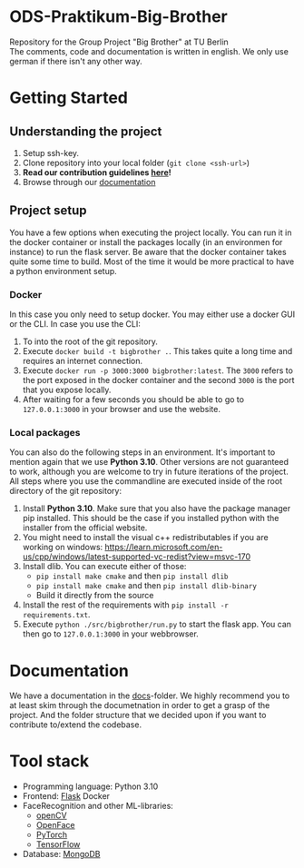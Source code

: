 # ODS-Praktikum-Big-Brother
Repository for the Group Project "Big Brother" at TU Berlin  
The comments, code and documentation is written in english. We only use german
if there isn't any other way.

# Getting Started

## Understanding the project
1. Setup ssh-key.
2. Clone repository into your local folder (`git clone <ssh-url>`)
3. **Read our contribution guidelines [here](./CONTRIBUTING.md)!**
4. Browse through our [documentation](#documentation)

## Project setup
You have a few options when executing the project locally. You can run it in
the docker container or install the packages locally (in an environmen for 
instance) to run the flask server. Be aware that the docker container takes
quite some time to build. Most of the time it would be more practical to have
a python environment setup.

### Docker
In this case you only need to setup docker. You may either use a docker GUI
or the CLI. In case you use the CLI:
1. To into the root of the git repository.
3. Execute `docker build -t bigbrother .`. This takes quite a long time and 
requires an internet connection.
4. Execute `docker run -p 3000:3000 bigbrother:latest`. The `3000` refers to
the port exposed in the docker container and the second `3000` is the port
that you expose locally.
5. After waiting for a few seconds you should be able to go to `127.0.0.1:3000`
in your browser and use the website.

### Local packages
You can also do the following steps in an environment. It's important to mention
again that we use **Python 3.10**. Other versions are not guaranteed to work,
although you are welcome to try in future iterations of the project. All steps 
where you use the commandline are executed inside of the root directory of the
git repository:
1. Install **Python 3.10**. Make sure that you also have the package manager
pip installed. This should be the case if you installed python with the 
installer from the official website.
2. You might need to install the visual c++ redistributables if you are working
on windows: https://learn.microsoft.com/en-us/cpp/windows/latest-supported-vc-redist?view=msvc-170
3. Install dlib. You can execute either of those:
    - `pip install make cmake` and then `pip install dlib`
    - `pip install make cmake` and then `pip install dlib-binary`
    - Build it directly from the source
4. Install the rest of the requirements with `pip install -r requirements.txt`.
5. Execute `python ./src/bigbrother/run.py` to start the flask app. You can 
then go to `127.0.0.1:3000` in your webbrowser.

# Documentation
We have a documentation in the [docs](docs/)-folder. We highly recommend you to
at least skim through the documetnation in order to get a grasp of the project.
And the folder structure that we decided upon if you want to contribute to/extend
the codebase.

# Tool stack
- Programming language: Python 3.10
- Frontend: [Flask](https://flask.palletsprojects.com/en/2.2.x/) Docker
- FaceRecognition and other ML-libraries: 
    - [openCV](https://pypi.org/project/opencv-python/)
    - [OpenFace](https://cmusatyalab.github.io/openface/)
    - [PyTorch](https://pytorch.org/)
    - [TensorFlow](https://www.tensorflow.org/learn)
- Database: [MongoDB](https://www.mongodb.com/)
